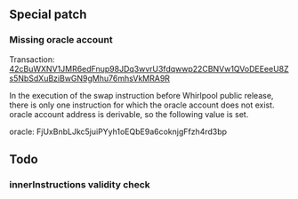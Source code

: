 ## Special patch
### Missing oracle account
Transaction: [42cBuWXNV1JMR6edFnup98JDq3wvrU3fdqwwp22CBNVw1QVoDEEeeU8Zs5NbSdXuBziBwGN9gMhu76mhsVkMRA9R](https://solscan.io/tx/42cBuWXNV1JMR6edFnup98JDq3wvrU3fdqwwp22CBNVw1QVoDEEeeU8Zs5NbSdXuBziBwGN9gMhu76mhsVkMRA9R)

In the execution of the swap instruction before Whirlpool public release, there is only one instruction for which the oracle account does not exist. oracle account address is derivable, so the following value is set.

oracle: FjUxBnbLJkc5juiPYyh1oEQbE9a6coknjgFfzh4rd3bp

## Todo
### innerInstructions validity check
